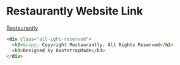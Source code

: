 # Restaurantly Website Link
[Restaurantly](https://babaimandal.github.io/restaurantly/)

```html
<div class="all-ight-reserved">
  <h2>&copy; Copyright Restaurantly. All Rights Reserved</h2>
  <h3>Designed by BootstrapMade</h3>
</div>
```
